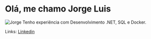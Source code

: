# Olá, me chamo Jorge Luis
![Jorge](https://media.licdn.com/dms/image/D4E03AQESebz2VylEGw/profile-displayphoto-shrink_200_200/0/1718233854293?e=1729123200&v=beta&t=SC9OBjUHN7jQ-3k8qAMY84U38Gh4EpMsDMwkDgwUGCs)
                           Tenho experiência com Desenvolvimento .NET, SQL e Docker.

Links:
[Linkedin](https://linkedin.com/in/ojorge-luis)